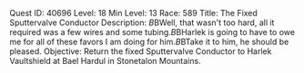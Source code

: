 Quest ID: 40696
Level: 18
Min Level: 13
Race: 589
Title: The Fixed Sputtervalve Conductor
Description: <Tansi Sparkfuse blinks at the Sputtervalve Conductor.>$B$BWell, that wasn't too hard, all it required was a few wires and some tubing.$B$BHarlek is going to have to owe me for all of these favors I am doing for him.$B$BTake it to him, he should be pleased.
Objective: Return the fixed Sputtervalve Conductor to Harlek Vaultshield at Bael Hardul in Stonetalon Mountains.
